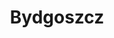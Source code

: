 ---
description: Bydgoszcz, a city with a unique industrial heritage and picturesque spots along the Brda River, perfectly embodies the spirit of solarigraphy – the art of capturing the passage of time through the Sun’s movement. This technique reveals both the modern architecture and the historic corners of the city, merging its dynamic present with reflections on the perpetual motion of the world. Bydgoszcz is a place that inspires the discovery of beauty in every detail.
# featured_image: azzedine-rouichi-ZS_XuDZmxpM-unsplash.jpg
menus: "main"
sort_by: Name # Exif.Date
sort_order: desc
title: Bydgoszcz
#type: gallery
categories: ["bydgoszcz"]
weight: 3
params:
  theme: dark
---